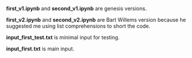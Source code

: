 **first_v1.ipynb** and **second_v1.ipynb** are genesis versions.

**first_v2.ipynb** and **second_v2.ipynb** are Bart Willems version because he suggested me using list comprehensions to short the code.

**input_first_test.txt** is minimal input for testing.

**input_first.txt** is main input.
